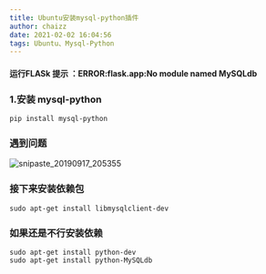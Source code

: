 ```yaml
---
title: Ubuntu安装mysql-python插件
author: chaizz
date: 2021-02-02 16:04:56
tags: Ubuntu、Mysql-Python
---
```


#### 运行FLASk 提示 ：ERROR:flask.app:No module named MySQLdb

<!--more-->

### 1.安装 mysql-python

```shell
pip install mysql-python
```

### 遇到问题

![snipaste_20190917_205355](snipaste_20190917_205355.jpg)

### 接下来安装依赖包

```shell
sudo apt-get install libmysqlclient-dev
```

### 如果还是不行安装依赖

```shell
sudo apt-get install python-dev
sudo apt-get install python-MySQLdb
```




